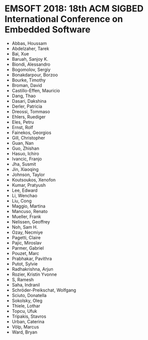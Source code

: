 # EMSOFT 2018: 18th ACM SIGBED International Conference on Embedded Software
* Abbas, Houssam
* Abdelzaher, Tarek
* Bai, Xue
* Baruah, Sanjoy K.
* Biondi, Alessandro
* Bogomolov, Sergiy
* Bonakdarpour, Borzoo
* Bourke, Timothy
* Broman, David
* Castillo-Effen, Mauricio
* Dang, Thao
* Dasari, Dakshina
* Derler, Patricia
* Dreossi, Tommaso
* Ehlers, Ruediger
* Eles, Petru
* Ernst, Rolf
* Fainekos, Georgios
* Gill, Christopher
* Guan, Nan
* Guo, Zhishan
* Hasuo, Ichiro
* Ivancic, Franjo
* Jha, Susmit
* Jin, Xiaoqing
* Johnson, Taylor
* Koutsoukos, Xenofon
* Kumar, Pratyush
* Lee, Edward
* Li, Wenchao
* Liu, Cong
* Maggio, Martina
* Mancuso, Renato
* Mueller, Frank
* Nelissen, Geoffrey
* Noh, Sam H.
* Ozay, Necmiye
* Pagetti, Claire
* Pajic, Miroslav
* Parmer, Gabriel
* Pouzet, Marc
* Prabhakar, Pavithra
* Putot, Sylvie
* Radhakrishna, Arjun
* Rozier, Kristin Yvonne
* S, Ramesh
* Saha, Indranil
* Schröder-Preikschat, Wolfgang
* Sciuto, Donatella
* Sokolsky, Oleg
* Thiele, Lothar
* Topcu, Ufuk
* Tripakis, Stavros
* Urban, Caterina
* Völp, Marcus
* Ward, Bryan
